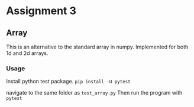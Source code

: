 # Assignment 3
## Array
This is an alternative to the standard array in numpy. Implemented for both 1d and 2d arrays. 
### Usage
Install python test package. 
```pip install -U pytest```

navigate to the same folder as `test_array.py`
Then run the program with 
```pytest```
